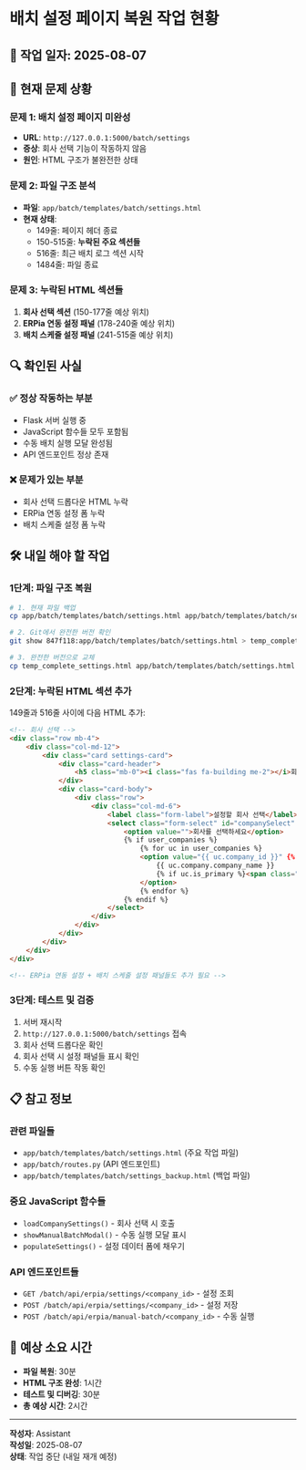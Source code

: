 # 배치 설정 페이지 복원 작업 현황

## 📅 작업 일자: 2025-08-07

## 🚨 현재 문제 상황

### 문제 1: 배치 설정 페이지 미완성
- **URL**: `http://127.0.0.1:5000/batch/settings`
- **증상**: 회사 선택 기능이 작동하지 않음
- **원인**: HTML 구조가 불완전한 상태

### 문제 2: 파일 구조 분석
- **파일**: `app/batch/templates/batch/settings.html`
- **현재 상태**: 
  - 149줄: 페이지 헤더 종료
  - 150-515줄: **누락된 주요 섹션들**
  - 516줄: 최근 배치 로그 섹션 시작
  - 1484줄: 파일 종료

### 문제 3: 누락된 HTML 섹션들
1. **회사 선택 섹션** (150-177줄 예상 위치)
2. **ERPia 연동 설정 패널** (178-240줄 예상 위치)  
3. **배치 스케줄 설정 패널** (241-515줄 예상 위치)

## 🔍 확인된 사실

### ✅ 정상 작동하는 부분
- Flask 서버 실행 중
- JavaScript 함수들 모두 포함됨
- 수동 배치 실행 모달 완성됨
- API 엔드포인트 정상 존재

### ❌ 문제가 있는 부분
- 회사 선택 드롭다운 HTML 누락
- ERPia 연동 설정 폼 누락
- 배치 스케줄 설정 폼 누락

## 🛠️ 내일 해야 할 작업

### 1단계: 파일 구조 복원
```bash
# 1. 현재 파일 백업
cp app/batch/templates/batch/settings.html app/batch/templates/batch/settings_broken.html

# 2. Git에서 완전한 버전 확인
git show 847f118:app/batch/templates/batch/settings.html > temp_complete_settings.html

# 3. 완전한 버전으로 교체
cp temp_complete_settings.html app/batch/templates/batch/settings.html
```

### 2단계: 누락된 HTML 섹션 추가
149줄과 516줄 사이에 다음 HTML 추가:

```html
<!-- 회사 선택 -->
<div class="row mb-4">
    <div class="col-md-12">
        <div class="card settings-card">
            <div class="card-header">
                <h5 class="mb-0"><i class="fas fa-building me-2"></i>회사 선택</h5>
            </div>
            <div class="card-body">
                <div class="row">
                    <div class="col-md-6">
                        <label class="form-label">설정할 회사 선택</label>
                        <select class="form-select" id="companySelect" onchange="loadCompanySettings()">
                            <option value="">회사를 선택하세요</option>
                            {% if user_companies %}
                                {% for uc in user_companies %}
                                <option value="{{ uc.company_id }}" {% if current_company and uc.company_id == current_company.id %}selected{% endif %}>
                                    {{ uc.company.company_name }}
                                    {% if uc.is_primary %}<span class="badge bg-primary ms-1">주속</span>{% endif %}
                                </option>
                                {% endfor %}
                            {% endif %}
                        </select>
                    </div>
                </div>
            </div>
        </div>
    </div>
</div>

<!-- ERPia 연동 설정 + 배치 스케줄 설정 패널들도 추가 필요 -->
```

### 3단계: 테스트 및 검증
1. 서버 재시작
2. `http://127.0.0.1:5000/batch/settings` 접속
3. 회사 선택 드롭다운 확인
4. 회사 선택 시 설정 패널들 표시 확인
5. 수동 실행 버튼 작동 확인

## 📋 참고 정보

### 관련 파일들
- `app/batch/templates/batch/settings.html` (주요 작업 파일)
- `app/batch/routes.py` (API 엔드포인트)
- `app/batch/templates/batch/settings_backup.html` (백업 파일)

### 중요 JavaScript 함수들
- `loadCompanySettings()` - 회사 선택 시 호출
- `showManualBatchModal()` - 수동 실행 모달 표시
- `populateSettings()` - 설정 데이터 폼에 채우기

### API 엔드포인트들
- `GET /batch/api/erpia/settings/<company_id>` - 설정 조회
- `POST /batch/api/erpia/settings/<company_id>` - 설정 저장
- `POST /batch/api/erpia/manual-batch/<company_id>` - 수동 실행

## 🎯 예상 소요 시간
- **파일 복원**: 30분
- **HTML 구조 완성**: 1시간
- **테스트 및 디버깅**: 30분
- **총 예상 시간**: 2시간

---
**작성자**: Assistant  
**작성일**: 2025-08-07  
**상태**: 작업 중단 (내일 재개 예정) 